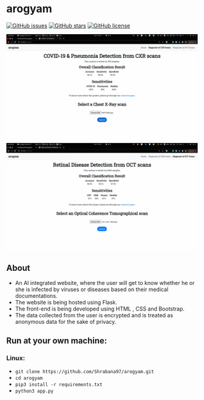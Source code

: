 # arogyam 

[![GitHub issues](https://img.shields.io/github/issues/sudo-rajarshi/arogyam)](https://github.com/sudo-rajarshi/arogyam/issues)
[![GitHub stars](https://img.shields.io/github/stars/sudo-rajarshi/arogyam)](https://github.com/sudo-rajarshi/arogyam/stargazers)
[![GitHub license](https://img.shields.io/github/license/sudo-rajarshi/arogyam)](https://github.com/Shrabana97/arogyam/blob/master/LICENSE)


![Alt Text](static/ezgif-2-09b89f39bc64.gif)
![Alt Text](static/ezgif-2-b2c775891585.gif)


## About
* An AI integrated website, where the user will get to know whether he or she is infected by viruses or diseases based on their medical documentations.
* The website is being hosted using Flask.
* The front-end is being developed using HTML , CSS and Bootstrap.
* The data collected from the user is encrypted and is treated as anonymous data for the sake of privacy.

## Run at your own machine:
### Linux:
* `git clone https://github.com/Shrabana97/arogyam.git`
* `cd arogyam`
* `pip3 install -r requirements.txt`
* `python3 app.py`
